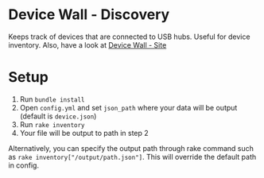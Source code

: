 Device Wall - Discovery
===

Keeps track of devices that are connected to USB hubs. Useful for device inventory. Also, have a look at [Device Wall - Site](https://github.com/yoheishimomae/device-wall-site)


Setup
===

1. Run `bundle install`
2. Open `config.yml` and set `json_path` where your data will be output (default is `device.json`)
3. Run `rake inventory`
4. Your file will be output to path in step 2

Alternatively, you can specify the output path through rake command such as `rake inventory["/output/path.json"]`. This will override the default path in config. 